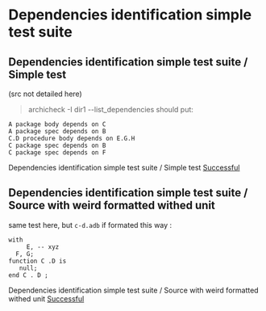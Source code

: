 
# Dependencies identification simple test suite



##  Dependencies identification simple test suite / Simple test

  (src not detailed here)
  > archicheck -I dir1 --list_dependencies
  should put:

```
A package body depends on C 
A package spec depends on B 
C.D procedure body depends on E.G.H 
C package spec depends on B 
C package spec depends on F 
```


 Dependencies identification simple test suite / Simple test [Successful](tests_status.md#successful)

##  Dependencies identification simple test suite / Source with weird formatted withed unit

  same test here, but `c-d.adb` if formated this way :

```
with   
     E, -- xyz
  F, G;
function C .D is
   null;
end C . D ;
```


 Dependencies identification simple test suite / Source with weird formatted withed unit [Successful](tests_status.md#successful)
